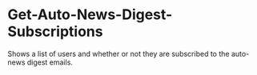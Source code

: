 # Get-Auto-News-Digest-Subscriptions
Shows a list of users and whether or not they are subscribed to the auto-news digest emails.
